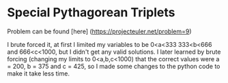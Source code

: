 # Special Pythagorean Triplets

Problem can be found [here] (https://projecteuler.net/problem=9)

I brute forced it, at first I limited my variables to be 0<a<333 333<b<666 and 666<c<1000, but I didn't get any valid solutions. 
I later learned by brute forcing (changing my limits to 0<a,b,c<1000) that the correct values were a = 200, b = 375 and c = 425, so I made some changes to the python code to make it take less time.